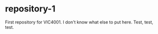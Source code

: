 # repository-1
First repository for VIC4001. 
I don't know what else to put here. 
Test, test, test.
